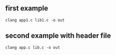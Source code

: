 ## first example

```shell
clang app1.c lib1.c -o out
```

## second example with header file

```shell
clang app.c lib.c -o out
```